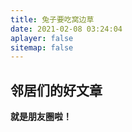 ```yaml
---
title: 兔子要吃窝边草
date: 2021-02-08 03:24:04
aplayer: false
sitemap: false
---
```

## 邻居们的好文章

**就是朋友圈啦！**
<!-- fontawesome图标的依赖，主题自带fontawesome不用加这行 -->
<link rel="stylesheet" href="https://cdn.jsdelivr.net/npm/@fortawesome/fontawesome-free/css/all.min.css">

<!-- 友链朋友圈变量 -->
<script>
    id:"fcircleContainer"  //容器id
    // 全局变量声明区域
    var fdata = {
        apiurl: 'https://hexo-friendcircle3-api.vercel.app/api', //api地址
        initnumber: 20, //【可选】页面初始化展示文章数量
        stepnumber: 10 //【可选】每次加载增加的篇数
    }
</script>

<!-- 友链朋友圈依赖 -->
<link rel="stylesheet" href="https://cdn.jsdelivr.net/gh/Rock-Candy-Tea/hexo-friendcircle-demo@main/css/akilar-SAO.css">            <!-- css -->
<script async src="https://cdn.jsdelivr.net/gh/Rock-Candy-Tea/hexo-friendcircle-demo@main/js/fcircle.js" charset="utf-8"></script>    <!-- js -->

<!-- 启用挂载友链朋友圈的容器 -->
<div id="fcircleContainer"></div>